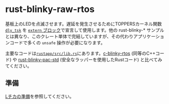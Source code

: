 # rust-blinky-raw-rtos

基板上のLEDを点滅させます。遅延を発生させるためにTOPPERSカーネル関数 [`dly_tsk`][1] を [`extern` ブロック][2]で宣言して使用します。他の rust-blinky-\* サンプルとは異なり、このクレート単体で完結していますが、その代わりアプリケーションコードで多くの `unsafe` 操作が必要になります。

主要なコードは[`rustapp/src/lib.rs`](./rustapp/src/lib.rs)にあります。[c-blinky-rtos](../c-blinky-rtos/c-blinky-rtos/main.cpp) (同等のC++コード) や [rust-blinky-pac-std](../rust-blinky-pac-std/rustapp/src/lib.rs) (安全なラッパーを使用したRustコード) と比べてみてください。

## 準備

[Lチカの準備](../doc/blinky-prepare.md)を参照してください。

[1]: https://toppers.jp/docs/tech/tgki_spec-350.pdf#page=145
[2]: https://doc.rust-lang.org/1.58.1/reference/items/external-blocks.html#external-blocks
